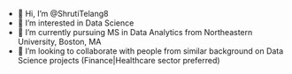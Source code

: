 - 👋 Hi, I’m @ShrutiTelang8
- 👀 I’m interested in Data Science
- 🌱 I’m currently pursuing MS in Data Analytics from Northeastern University, Boston, MA
- 💞️ I’m looking to collaborate with people from similar background on Data Science projects (Finance|Healthcare sector preferred)


<!---
ShrutiTelang8/ShrutiTelang8 is a ✨ special ✨ repository because its `README.md` (this file) appears on your GitHub profile.
You can click the Preview link to take a look at your changes.
--->
